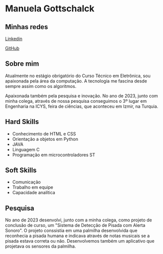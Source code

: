 # Manuela Gottschalck

## Minhas redes
[Linkedin](www.linkedin.com/in/manuela-gottschalck-b01677271)

[GitHub](https://github.com/manuelagottschalck)

## Sobre mim
Atualmente no estágio obrigatório do Curso Técnico em Eletrônica, sou apaixonada pela área da computação. A tecnologia me fascina desde sempre assim como os algoritmos.

Apaixonada também pela pesquisa e inovação. No ano de 2023, junto com minha colega, através de nossa pesquisa conseguimos o 3º lugar em Engenharia na ICYS, feira de ciências, que aconteceu em Izmir, na Turquia.

## Hard Skills
- Conhecimento de HTML e CSS
- Orientação a objetos em Python
- JAVA
- Linguagem C
- Programação em microcontroladores ST

## Soft Skills
- Comunicação
- Trabalho em equipe
- Capacidade analítica

## Pesquisa
No ano de 2023 desenvolvi, junto com a minha colega, como projeto de conclusão de curso, um "Sistema de Detecção de Pisada com Alerta Sonoro". O projeto conssistia em uma palmilha desenvolvida que reconhecia a pisada humana e indicava através de notas musicais se a pisada estava correta ou não. Desenvolvemos também um aplicativo que projetava os sensores da palmilha.